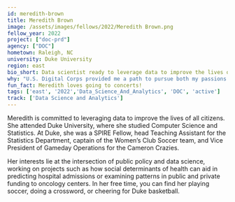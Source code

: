 ```yaml
---
id: meredith-brown
title: Meredith Brown
image: /assets/images/fellows/2022/Meredith Brown.png
fellow_year: 2022
project: ["doc-prd"]
agency: ["DOC"]
hometown: Raleigh, NC
university: Duke University
region: east
bio_short: Data scientist ready to leverage data to improve the lives of all citizens 
why: "U.S. Digital Corps provided me a path to pursue both my passions for public policy and data science while focusing on projects that will have a real-world impact. I'm excited to start my career putting tech to use for the American public!"
fun_fact: Meredith loves going to concerts!
tags: ['east', '2022','Data_Science_And_Analytics', 'DOC', 'active']
track: ['Data Science and Analytics']
---
```


Meredith is committed to leveraging data to improve the lives of all citizens. She attended Duke University, where she studied Computer Science and Statistics. At Duke, she was a SPIRE Fellow, head Teaching Assistant for the Statistics Department, captain of the Women’s Club Soccer team, and Vice President of Gameday Operations for the Cameron Crazies. 

Her interests lie at the intersection of public policy and data science, working on projects such as how social determinants of health can aid in predicting hospital admissions or examining patterns in public and private funding to oncology centers. In her free time, you can find her playing soccer, doing a crossword, or cheering for Duke basketball.
